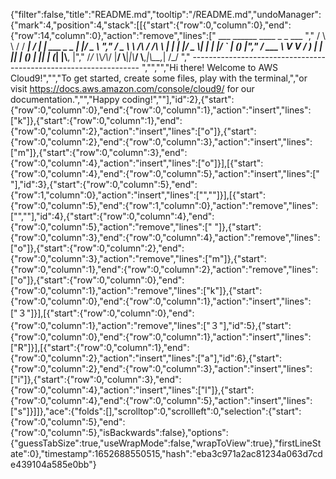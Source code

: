 {"filter":false,"title":"README.md","tooltip":"/README.md","undoManager":{"mark":4,"position":4,"stack":[[{"start":{"row":0,"column":0},"end":{"row":14,"column":0},"action":"remove","lines":["         ___        ______     ____ _                 _  ___  ","        / \\ \\      / / ___|   / ___| | ___  _   _  __| |/ _ \\ ","       / _ \\ \\ /\\ / /\\___ \\  | |   | |/ _ \\| | | |/ _` | (_) |","      / ___ \\ V  V /  ___) | | |___| | (_) | |_| | (_| |\\__, |","     /_/   \\_\\_/\\_/  |____/   \\____|_|\\___/ \\__,_|\\__,_|  /_/ "," ----------------------------------------------------------------- ","","","Hi there! Welcome to AWS Cloud9!","","To get started, create some files, play with the terminal,","or visit https://docs.aws.amazon.com/console/cloud9/ for our documentation.","","Happy coding!",""],"id":2},{"start":{"row":0,"column":0},"end":{"row":0,"column":1},"action":"insert","lines":["k"]},{"start":{"row":0,"column":1},"end":{"row":0,"column":2},"action":"insert","lines":["o"]},{"start":{"row":0,"column":2},"end":{"row":0,"column":3},"action":"insert","lines":["m"]},{"start":{"row":0,"column":3},"end":{"row":0,"column":4},"action":"insert","lines":["o"]}],[{"start":{"row":0,"column":4},"end":{"row":0,"column":5},"action":"insert","lines":[" "],"id":3},{"start":{"row":0,"column":5},"end":{"row":1,"column":0},"action":"insert","lines":["",""]}],[{"start":{"row":0,"column":5},"end":{"row":1,"column":0},"action":"remove","lines":["",""],"id":4},{"start":{"row":0,"column":4},"end":{"row":0,"column":5},"action":"remove","lines":[" "]},{"start":{"row":0,"column":3},"end":{"row":0,"column":4},"action":"remove","lines":["o"]},{"start":{"row":0,"column":2},"end":{"row":0,"column":3},"action":"remove","lines":["m"]},{"start":{"row":0,"column":1},"end":{"row":0,"column":2},"action":"remove","lines":["o"]},{"start":{"row":0,"column":0},"end":{"row":0,"column":1},"action":"remove","lines":["k"]},{"start":{"row":0,"column":0},"end":{"row":0,"column":1},"action":"insert","lines":["３"]}],[{"start":{"row":0,"column":0},"end":{"row":0,"column":1},"action":"remove","lines":["３"],"id":5},{"start":{"row":0,"column":0},"end":{"row":0,"column":1},"action":"insert","lines":["R"]}],[{"start":{"row":0,"column":1},"end":{"row":0,"column":2},"action":"insert","lines":["a"],"id":6},{"start":{"row":0,"column":2},"end":{"row":0,"column":3},"action":"insert","lines":["i"]},{"start":{"row":0,"column":3},"end":{"row":0,"column":4},"action":"insert","lines":["l"]},{"start":{"row":0,"column":4},"end":{"row":0,"column":5},"action":"insert","lines":["s"]}]]},"ace":{"folds":[],"scrolltop":0,"scrollleft":0,"selection":{"start":{"row":0,"column":5},"end":{"row":0,"column":5},"isBackwards":false},"options":{"guessTabSize":true,"useWrapMode":false,"wrapToView":true},"firstLineState":0},"timestamp":1652688550515,"hash":"eba3c971a2ac81234a063d7cde439104a585e0bb"}